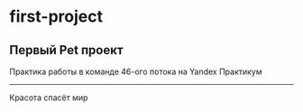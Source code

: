 # first-project
## Первый Pet проект
Практика работы в команде 46-ого потока на Yandex Практикум

---
Красота спасёт мир
